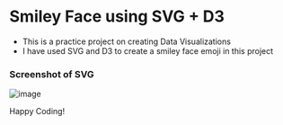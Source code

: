 # Smiley Face using SVG + D3

- This is a practice project on creating Data Visualizations
- I have used SVG and D3 to create a smiley face emoji in this project

### Screenshot of SVG 

![image](https://github.com/Shanmukh459/Smiley-face/assets/52078988/dc37a9a5-624b-4d8b-b7a1-9cc9147df04b)

Happy Coding!
